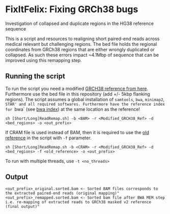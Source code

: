 # FixItFelix: Fixing GRCh38 bugs
Investigation of collapsed and duplicate regions in the HG38 reference sequence

This is a script and resources to realigning short paired-end reads across medical relevant but challenging regions. The bed file holds the regional coordinates from GRCh38 regions that are either wrongly duplicated or collapsed. As such these errors impact ~4.1Mbp of sequence that can be improved using this remapping step.


## Running the script
To run the script you need a modified [GRCH38 reference from here](https://bcm.box.com/s/xi95ahgzrw86pvogm7sdwl0ppn49i5dn). Furthermore use the bed file in this repository (add +/- 5kbp flanking regions). The script assumes a global installation of `samtools`, `bwa`, `minimap2`, `STAR' and all required softwares. Furthermore have the reference index for `bwa` (see [bwa index](http://bio-bwa.sourceforge.net/bwa.shtml))  at the same location as the reference! 

    sh [Short/Long]ReadRemap.sh] -b <BAM> -r <Modified_GRCH38_Ref> -d <bed_regions> -o <out_prefix>
    
 If CRAM file is used instead of BAM, then it is required to use the [old reference](https://bcm.box.com/s/ym4x3z61ib4okbguy7zn8lre8uo6mcxz) in the script with `-f` parameter.
 
    sh [Short/Long]ReadRemap.sh -b <CRAM> -r <Modified_GRCH38_Ref> -d <bed_regions> -f <old_reference> -o <out_prefix>
    
 To run with multiple threads, use `-t <no_threads>`
    
## Output

    <out_prefix>_original.sorted.bam <- Sorted BAM files corresponds to the extracted paired-end reads (original mapping)"
    <out_prefix>_remapped.sorted.bam <- Sorted bam file after BWA MEM step i.e. re-mapping of extracted reads to GRCh38 masked v2 reference (final output)"
